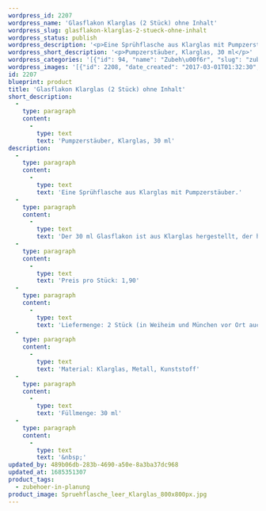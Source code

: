 ```yaml
---
wordpress_id: 2207
wordpress_name: 'Glasflakon Klarglas (2 Stück) ohne Inhalt'
wordpress_slug: glasflakon-klarglas-2-stueck-ohne-inhalt
wordpress_status: publish
wordpress_description: '<p>Eine Sprühflasche aus Klarglas mit Pumpzerstäuber.<br />Der 30 ml Glasflakon ist aus Klarglas hergestellt, der hochwertige Pumpzerstäuber aus goldfarbenem Metall (Steigrohr und Schutzkappe: Kunststoff).</p><p>Preis pro Stück: 1,90<br />Liefermenge: 2 Stück (in Weiheim und München vor Ort auch einzeln erhältlich)<br />Material: Klarglas, Metall, Kunststoff<br />Füllmenge: 30 ml</p><p>&nbsp;</p>'
wordpress_short_description: '<p>Pumpzerstäuber, Klarglas, 30 ml</p>'
wordpress_categories: '[{"id": 94, "name": "Zubeh\u00f6r", "slug": "zubehoer-in-planung"}]'
wordpress_images: '[{"id": 2208, "date_created": "2017-03-01T01:32:30", "date_created_gmt": "2017-02-28T23:32:30", "date_modified": "2017-03-01T01:32:30", "date_modified_gmt": "2017-02-28T23:32:30", "src": "https://my.feenbaum.de/wp-content/uploads/2017/03/Spruehflasche_leer_Klarglas_800x800px.jpg", "name": "Spruehflasche_leer_Klarglas_800x800px", "alt": ""}]'
id: 2207
blueprint: product
title: 'Glasflakon Klarglas (2 Stück) ohne Inhalt'
short_description:
  -
    type: paragraph
    content:
      -
        type: text
        text: 'Pumpzerstäuber, Klarglas, 30 ml'
description:
  -
    type: paragraph
    content:
      -
        type: text
        text: 'Eine Sprühflasche aus Klarglas mit Pumpzerstäuber.'
  -
    type: paragraph
    content:
      -
        type: text
        text: 'Der 30 ml Glasflakon ist aus Klarglas hergestellt, der hochwertige Pumpzerstäuber aus goldfarbenem Metall (Steigrohr und Schutzkappe: Kunststoff).'
  -
    type: paragraph
    content:
      -
        type: text
        text: 'Preis pro Stück: 1,90'
  -
    type: paragraph
    content:
      -
        type: text
        text: 'Liefermenge: 2 Stück (in Weiheim und München vor Ort auch einzeln erhältlich)'
  -
    type: paragraph
    content:
      -
        type: text
        text: 'Material: Klarglas, Metall, Kunststoff'
  -
    type: paragraph
    content:
      -
        type: text
        text: 'Füllmenge: 30 ml'
  -
    type: paragraph
    content:
      -
        type: text
        text: '&nbsp;'
updated_by: 489b06db-283b-4690-a50e-8a3ba37dc968
updated_at: 1685351307
product_tags:
  - zubehoer-in-planung
product_image: Spruehflasche_leer_Klarglas_800x800px.jpg
---
```


